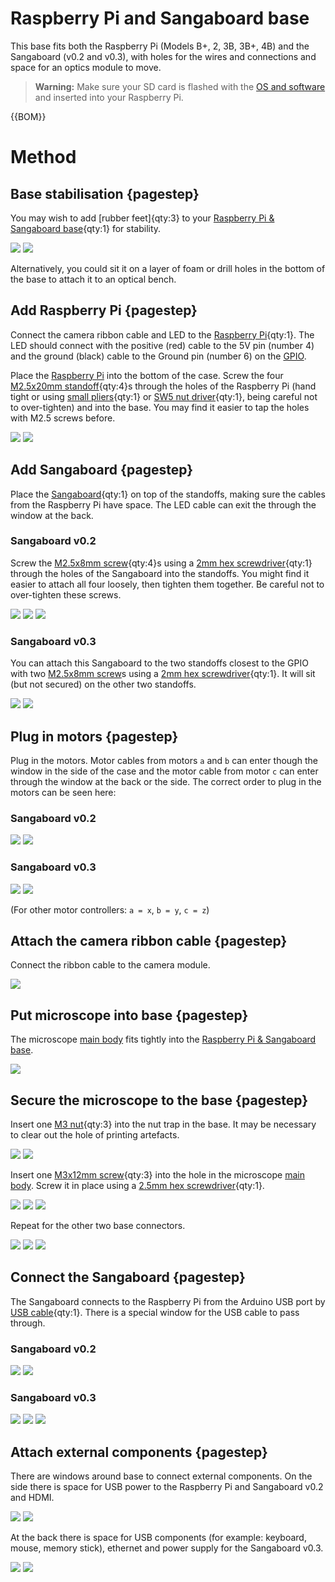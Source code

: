 # Raspberry Pi and Sangaboard base

This base fits both the Raspberry Pi (Models B+, 2, 3B, 3B+, 4B) and the Sangaboard (v0.2 and v0.3), with holes for the wires and connections and space for an optics module to move.

>**Warning:** Make sure your SD card is flashed with the [OS and software](../index.md#Software) and inserted into your Raspberry Pi.

{{BOM}}

[Raspberry Pi & Sangaboard base]: ../models/base_raspi_sangaboard.stl "{cat: 3DPrinted}"
[M2.5x20mm standoff]: ../components/20mm_standoffs.md "{cat:part}"
[M2.5x8mm screw]: "{cat:part}"
[M3x12mm screw]: "{cat:part}"
[M3 nut]: "{cat:part}"
[Raspberry Pi]: ../components/raspberry_pi.md "{cat:part}"
[Sangaboard]: ../components/sangaboard.md "{cat:part}"
[USB cable]: ../components/sangaboard_USB_cable.md "{cat:part}"
[main body]: ../components/delta_stage_main_body.md "{cat:3DPrinted}"
[small pliers]: "{cat:tool}"
[SW5 nut driver]: "{cat:tool}"
[2mm hex screwdriver]: "{cat:tool}"
[2.5mm hex screwdriver]: "{cat:tool}"

# Method

## Base stabilisation {pagestep}

You may wish to add [rubber feet]{qty:3} to your [Raspberry Pi & Sangaboard base]{qty:1} for stability.

![](../images/raspi_sangaboard_base/rubber_feet.jpg)
![](../images/raspi_sangaboard_base/rubber_feet2.jpg)

Alternatively, you could sit it on a layer of foam or drill holes in the bottom of the base to attach it to an optical bench.

## Add Raspberry Pi {pagestep}

Connect the camera ribbon cable and LED to the [Raspberry Pi]{qty:1}. The LED should connect with the positive (red) cable to the 5V pin (number 4) and the ground (black) cable to the Ground pin (number 6) on the [GPIO](https://www.raspberrypi.org/documentation/usage/gpio/).

Place the [Raspberry Pi] into the bottom of the case.  Screw the four [M2.5x20mm standoff]{qty:4}s through the holes of the Raspberry Pi (hand tight or using [small pliers]{qty:1} or [SW5 nut driver]{qty:1}, being careful not to over-tighten) and into the base.  You may find it easier to tap the holes with M2.5 screws before.

![](../images/raspi_sangaboard_base/raspi_standoffs.jpg)
![](../images/raspi_sangaboard_base/raspi_standoffs_closeup1.jpg)

## Add Sangaboard {pagestep}

Place the [Sangaboard]{qty:1} on top of the standoffs, making sure the cables from the Raspberry Pi have space. The LED cable can exit the through the window at the back.  

### Sangaboard v0.2

Screw the [M2.5x8mm screw]{qty:4}s using a [2mm hex screwdriver]{qty:1} through the holes of the Sangaboard into the standoffs. You might find it easier to attach all four loosely, then tighten them together. Be careful not to over-tighten these screws.

![](../images/raspi_sangaboard_base/sangaboard_screws_top.jpg)
![](../images/raspi_sangaboard_base/sangaboard_screws_closeup1.jpg)
![](../images/raspi_sangaboard_base/sangaboard_screws_closeup2.jpg)

### Sangaboard v0.3

You can attach this Sangaboard to the two standoffs closest to the GPIO with two [M2.5x8mm screw]s using a [2mm hex screwdriver]{qty:1}.  It will sit (but not secured) on the other two standoffs.

![](../images/raspi_sangaboard_base/sangaboard_v0_3_screws_closeup2.jpg)
![](../images/raspi_sangaboard_base/sangaboard_v0_3_screws_closeup1.jpg)

## Plug in motors {pagestep}

Plug in the motors.  Motor cables from motors `a` and `b`  can enter though the window in the side of the case and the motor cable from motor `c` can enter through the window at the back or the side. The correct order to plug in the motors can be seen here:

### Sangaboard v0.2

![](../images/raspi_sangaboard_base/motor_screwed_all_top_labelled.jpg)
![](../images/raspi_sangaboard_base/sangaboard_USB_top_labelled.jpg)

### Sangaboard v0.3

![](../images/raspi_sangaboard_base/motor_screwed_all_top_labelled.jpg)
![](../images/raspi_sangaboard_base/sangaboard_v0_3_labelled.jpg)

(For other motor controllers: `a = x`, `b = y`, `c = z`)

## Attach the camera ribbon cable {pagestep}

Connect the ribbon cable to the camera module.

![](../images/raspi_sangaboard_base/camera_ribbon_cable.jpg)

## Put microscope into base {pagestep}

The microscope [main body] fits tightly into the [Raspberry Pi & Sangaboard base].

![](../images/raspi_sangaboard_base/microscope_in_base.jpg)

## Secure the microscope to the base {pagestep}

Insert one [M3 nut]{qty:3} into the nut trap in the base.  It may be necessary to clear out the hole of printing artefacts.  

![](../images/raspi_sangaboard_base/nut_in_trap1.jpg)
![](../images/raspi_sangaboard_base/nut_in_trap2.jpg)

Insert one [M3x12mm screw]{qty:3} into the hole in the microscope [main body].  Screw it in place using a [2.5mm hex screwdriver]{qty:1}.

![](../images/raspi_sangaboard_base/base_screw1.jpg)
![](../images/raspi_sangaboard_base/base_screw2.jpg)
![](../images/raspi_sangaboard_base/base_screw3.jpg)

Repeat for the other two base connectors.

![](../images/raspi_sangaboard_base/base_secured1.jpg)
![](../images/raspi_sangaboard_base/base_secured1.jpg)
![](../images/raspi_sangaboard_base/base_secured3.jpg)

## Connect the Sangaboard {pagestep}

The Sangaboard connects to the Raspberry Pi from the Arduino USB port by [USB cable]{qty:1}. There is a special window for the USB cable to pass through.

### Sangaboard v0.2

![](../images/raspi_sangaboard_base/sangaboard_USB2.jpg)
![](../images/raspi_sangaboard_base/sangaboard_USB.jpg)

### Sangaboard v0.3

![](../images/raspi_sangaboard_base/sangaboard_v0_3_USB1.jpg)
![](../images/raspi_sangaboard_base/sangaboard_v0_3_USB2.jpg)
![](../images/raspi_sangaboard_base/sangaboard_v0_3_USB3.jpg)

## Attach external components {pagestep}

There are windows around base to connect external components.  On the side there is space for USB power to the Raspberry Pi and Sangaboard v0.2 and HDMI.

![](../images/raspi_sangaboard_base/power_HDMI.jpg)
![](../images/raspi_sangaboard_base/power_HDMI2.jpg)

At the back there is space for USB components (for example: keyboard, mouse, memory stick), ethernet and power supply for the Sangaboard v0.3.

![](../images/raspi_sangaboard_base/USB_ethernet.jpg)
![](../images/raspi_sangaboard_base/USB_ethernet2.jpg)
